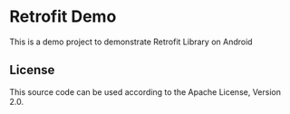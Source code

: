 # Retrofit Demo

This is a demo project to demonstrate Retrofit Library on Android

## License

This source code can be used according to the Apache License, Version 2.0.
